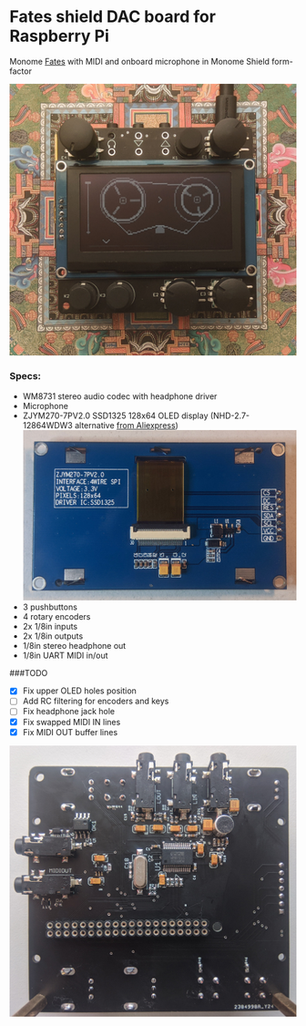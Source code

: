 # Fates shield DAC board for Raspberry Pi

Monome [Fates](https://github.com/okyeron/fates) with MIDI and onboard microphone in Monome Shield form-factor

![<fates shield>](<hardware/fates-shield-proto.jpg>)

### Specs:

- WM8731 stereo audio codec with headphone driver
- Microphone
- ZJYM270-7PV2.0 SSD1325 128x64 OLED display (NHD-2.7-12864WDW3 alternative [from Aliexpress](https://aliexpress.ru/item/4000265549668.html))
  ![<ssd1325oled>](<hardware/ssd1325.jpg>)
- 3 pushbuttons
- 4 rotary encoders
- 2x 1/8in inputs
- 2x 1/8in outputs
- 1/8in stereo headphone out
- 1/8in UART MIDI in/out


###TODO
  
- [X] Fix upper OLED holes position
- [ ] Add RC filtering for encoders and keys
- [ ] Fix headphone jack hole
- [X] Fix swapped MIDI IN lines
- [X] Fix MIDI OUT buffer lines

 ![<fates shield back>](<hardware/fates-shield-proto2.jpg>)

